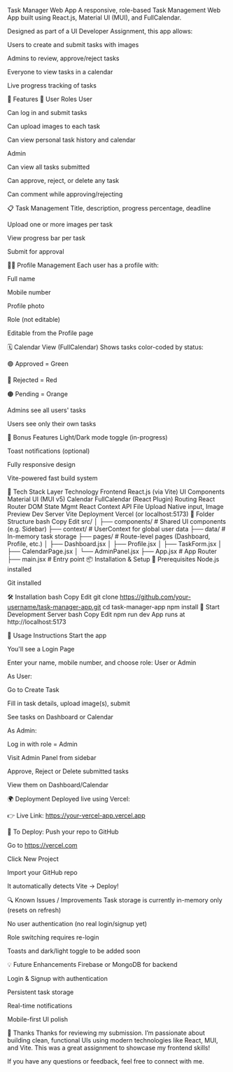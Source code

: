 Task Manager Web App
A responsive, role-based Task Management Web App built using React.js, Material UI (MUI), and FullCalendar.

Designed as part of a UI Developer Assignment, this app allows:

Users to create and submit tasks with images

Admins to review, approve/reject tasks

Everyone to view tasks in a calendar

Live progress tracking of tasks

🚀 Features
👥 User Roles
User

Can log in and submit tasks

Can upload images to each task

Can view personal task history and calendar

Admin

Can view all tasks submitted

Can approve, reject, or delete any task

Can comment while approving/rejecting

📋 Task Management
Title, description, progress percentage, deadline

Upload one or more images per task

View progress bar per task

Submit for approval

🧑‍💼 Profile Management
Each user has a profile with:

Full name

Mobile number

Profile photo

Role (not editable)

Editable from the Profile page

🗓️ Calendar View (FullCalendar)
Shows tasks color-coded by status:

🟢 Approved = Green

🔴 Rejected = Red

🟠 Pending = Orange

Admins see all users' tasks

Users see only their own tasks

🌟 Bonus Features
Light/Dark mode toggle (in-progress)

Toast notifications (optional)

Fully responsive design

Vite-powered fast build system

🧠 Tech Stack
Layer	Technology
Frontend	React.js (via Vite)
UI Components	Material UI (MUI v5)
Calendar	FullCalendar (React Plugin)
Routing	React Router DOM
State Mgmt	React Context API
File Upload	Native input, Image Preview
Dev Server	Vite
Deployment	Vercel (or localhost:5173)
📁 Folder Structure
bash
Copy
Edit
src/
│
├── components/          # Shared UI components (e.g. Sidebar)
├── context/             # UserContext for global user data
├── data/                # In-memory task storage
├── pages/               # Route-level pages (Dashboard, Profile, etc.)
│   ├── Dashboard.jsx
│   ├── Profile.jsx
│   ├── TaskForm.jsx
│   ├── CalendarPage.jsx
│   └── AdminPanel.jsx
├── App.jsx              # App Router
├── main.jsx             # Entry point
📦 Installation & Setup
🔧 Prerequisites
Node.js installed

Git installed

🛠 Installation
bash
Copy
Edit
git clone https://github.com/your-username/task-manager-app.git
cd task-manager-app
npm install
🚀 Start Development Server
bash
Copy
Edit
npm run dev
App runs at http://localhost:5173

🧪 Usage Instructions
Start the app

You'll see a Login Page

Enter your name, mobile number, and choose role: User or Admin

As User:

Go to Create Task

Fill in task details, upload image(s), submit

See tasks on Dashboard or Calendar

As Admin:

Log in with role = Admin

Visit Admin Panel from sidebar

Approve, Reject or Delete submitted tasks

View them on Dashboard/Calendar

🌍 Deployment
Deployed live using Vercel:

👉 Live Link: https://your-vercel-app.vercel.app


🔧 To Deploy:
Push your repo to GitHub

Go to https://vercel.com

Click New Project

Import your GitHub repo

It automatically detects Vite → Deploy!

🔍 Known Issues / Improvements
Task storage is currently in-memory only (resets on refresh)

No user authentication (no real login/signup yet)

Role switching requires re-login

Toasts and dark/light toggle to be added soon

💡 Future Enhancements
Firebase or MongoDB for backend

Login & Signup with authentication

Persistent task storage

Real-time notifications

Mobile-first UI polish

🙏 Thanks
Thanks for reviewing my submission. I’m passionate about building clean, functional UIs using modern technologies like React, MUI, and Vite.
This was a great assignment to showcase my frontend skills!

If you have any questions or feedback, feel free to connect with me.

